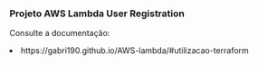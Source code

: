 ### Projeto AWS Lambda User Registration

Consulte a documentação:
  <li> https://gabri190.github.io/AWS-lambda/#utilizacao-terraform

